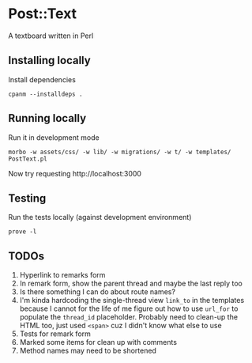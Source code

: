 # Post::Text

A textboard written in Perl

## Installing locally

Install dependencies

    cpanm --installdeps .

## Running locally

Run it in development mode

    morbo -w assets/css/ -w lib/ -w migrations/ -w t/ -w templates/ PostText.pl

Now try requesting http://localhost:3000

## Testing

Run the tests locally (against development environment)

    prove -l

## TODOs

1. Hyperlink to remarks form
1. In remark form, show the parent thread and maybe the last reply too
1. Is there something I can do about route names?
1. I'm kinda hardcoding the single-thread view `link_to` in the
   templates because I cannot for the life of me figure out how to use
   `url_for` to populate the `thread_id` placeholder. Probably need to
   clean-up the HTML too, just used `<span>` cuz I didn't know what
   else to use
1. Tests for remark form
1. Marked some items for clean up with comments
1. Method names may need to be shortened
